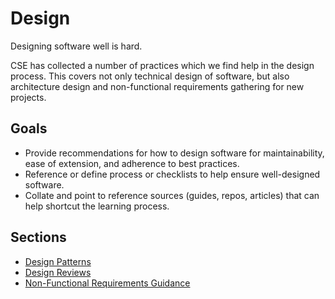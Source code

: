 # Design

Designing software well is hard.

CSE has collected a number of practices which we find help in the design process.
This covers not only technical design of software, but also architecture design and non-functional requirements gathering for new projects.

## Goals

- Provide recommendations for how to design software for maintainability, ease of extension, and adherence to best practices.
- Reference or define process or checklists to help ensure well-designed software.
- Collate and point to reference sources (guides, repos, articles) that can help shortcut the learning process.

## Sections

- [Design Patterns](design-patterns/README.md)
- [Design Reviews](design-reviews/README.md)
- [Non-Functional Requirements Guidance](design-patterns/non-functional-requirements-capture-guide.md)

